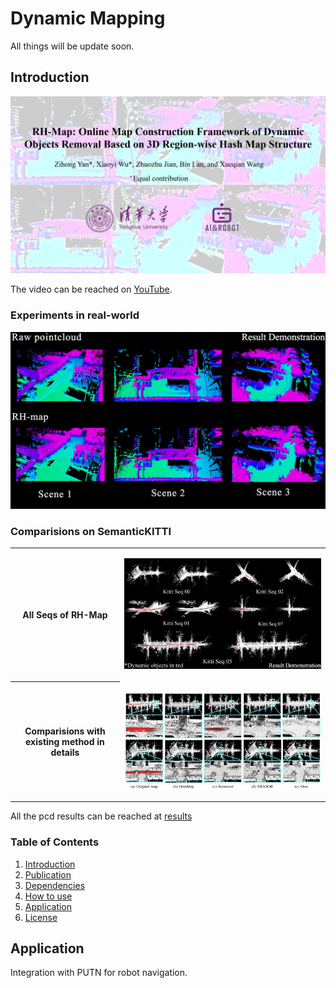 # Dynamic Mapping
All things will be update soon.
## Introduction

<p align="center">
<a href="https://www.youtube.com/watch?v=J88xo2M3X6A&t=12s
" target="_blank"><img src="doc/RH-Map.png"
alt="RH-Map short introduction video" width="750" /></a>
</p>

The video can be reached on [YouTube](https://www.youtube.com/watch?v=J88xo2M3X6A&t=12s).

### Experiments in real-world
<p align="center">
  <img src="doc/real-exp.png" alt="animated" width="750" />
</p>

### Comparisions on SemanticKITTI
<table>
<tr>
    <th>All Seqs of RH-Map</th>
        <td><p align="center"><img src="doc/KITTI_results.png" alt="animated"/></p>
        </td>
</tr>
<tr>
    <th>Comparisions with existing method in details</th>
        <td><p align="center"><img src="doc/comparisions.png" alt="animated"/></p>
</tr>
</table>


All the pcd results can be reached at [results](https://drive.google.com/drive/folders/1bhhVIdqCIDsI3Jz2mEWbTN1ngprhLmBL?usp=sharing)

### Table of Contents
1. [Introduction](#RH-Map:-Online-Map-Construction-Framework-of-Dynamic-Objects-Removal-Based-on-3D-Region-wise-Hash-Map-Structure)
2. [Publication](#Publication)
3. [Dependencies](#Dependencies)
4. [How to use](#How-to-use)
5. [Application](#Application)
6. [License](#License)

## Application
Integration with PUTN for robot navigation.